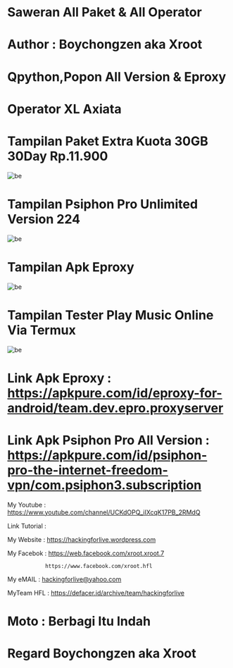 # Saweran All Paket & All Operator

# Author : Boychongzen aka Xroot

# Qpython,Popon All Version & Eproxy

# Operator XL Axiata

# Tampilan Paket Extra Kuota 30GB 30Day Rp.11.900
![be](https://raw.githubusercontent.com/boychongzen18/Eproxy-3Party-Android/master/kipli.jpg)
# Tampilan Psiphon Pro Unlimited Version 224
![be](https://raw.githubusercontent.com/boychongzen18/Eproxy-3Party-Android/master/popon.jpg)
# Tampilan Apk Eproxy
![be](https://raw.githubusercontent.com/boychongzen18/Eproxy-3Party-Android/master/eproxy.jpg)
# Tampilan Tester Play Music Online Via Termux
![be](https://raw.githubusercontent.com/boychongzen18/Eproxy-3Party-Android/master/yt.jpg)

# Link Apk Eproxy : https://apkpure.com/id/eproxy-for-android/team.dev.epro.proxyserver

# Link Apk Psiphon Pro All Version : https://apkpure.com/id/psiphon-pro-the-internet-freedom-vpn/com.psiphon3.subscription

My Youtube    : https://www.youtube.com/channel/UCKdOPQ_iIXcqK17PB_2RMdQ

Link Tutorial : 


My Website    : https://hackingforlive.wordpress.com

My Facebok    : https://web.facebook.com/xroot.xroot.7

                https://www.facebook.com/xroot.hfl

My eMAIL      : hackingforlive@yahoo.com

MyTeam HFL    : https://defacer.id/archive/team/hackingforlive

# Moto : Berbagi Itu Indah

# Regard Boychongzen aka Xroot
